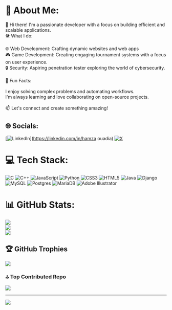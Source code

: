 # 💫 About Me:
👋 Hi there! I'm a passionate developer with a focus on building efficient and scalable applications.<br>🛠️ What I do:<br><br>    🌐 Web Development: Crafting dynamic websites and web apps<br>    🎮 Game Development: Creating engaging tournament systems with a focus on user experience.<br>    🔒 Security: Aspiring penetration tester exploring the world of cybersecurity.<br><br>🌟 Fun Facts:<br><br>    I enjoy solving complex problems and automating workflows.<br>    I'm always learning and love collaborating on open-source projects.<br><br>📫 Let's connect and create something amazing!


## 🌐 Socials:
[![LinkedIn](https://img.shields.io/badge/LinkedIn-%230077B5.svg?logo=linkedin&logoColor=white)](https://linkedin.com/in/hamza ouadia) [![X](https://img.shields.io/badge/X-black.svg?logo=X&logoColor=white)](https://x.com/hamzaouadi3) 

# 💻 Tech Stack:
![C](https://img.shields.io/badge/c-%2300599C.svg?style=for-the-badge&logo=c&logoColor=white) ![C++](https://img.shields.io/badge/c++-%2300599C.svg?style=for-the-badge&logo=c%2B%2B&logoColor=white) ![JavaScript](https://img.shields.io/badge/javascript-%23323330.svg?style=for-the-badge&logo=javascript&logoColor=%23F7DF1E) ![Python](https://img.shields.io/badge/python-3670A0?style=for-the-badge&logo=python&logoColor=ffdd54) ![CSS3](https://img.shields.io/badge/css3-%231572B6.svg?style=for-the-badge&logo=css3&logoColor=white) ![HTML5](https://img.shields.io/badge/html5-%23E34F26.svg?style=for-the-badge&logo=html5&logoColor=white) ![Java](https://img.shields.io/badge/java-%23ED8B00.svg?style=for-the-badge&logo=openjdk&logoColor=white) ![Django](https://img.shields.io/badge/django-%23092E20.svg?style=for-the-badge&logo=django&logoColor=white) ![MySQL](https://img.shields.io/badge/mysql-4479A1.svg?style=for-the-badge&logo=mysql&logoColor=white) ![Postgres](https://img.shields.io/badge/postgres-%23316192.svg?style=for-the-badge&logo=postgresql&logoColor=white) ![MariaDB](https://img.shields.io/badge/MariaDB-003545?style=for-the-badge&logo=mariadb&logoColor=white) ![Adobe Illustrator](https://img.shields.io/badge/adobe%20illustrator-%23FF9A00.svg?style=for-the-badge&logo=adobe%20illustrator&logoColor=white) 
# 📊 GitHub Stats:
![](https://github-readme-stats.vercel.app/api?username=hamzaouadia&theme=tokyonight&hide_border=false&include_all_commits=true&count_private=true)<br/>
![](https://github-readme-streak-stats.herokuapp.com/?user=hamzaouadia&theme=tokyonight&hide_border=false)<br/>
![](https://github-readme-stats.vercel.app/api/top-langs/?username=hamzaouadia&theme=tokyonight&hide_border=false&include_all_commits=true&count_private=true&layout=compact)

## 🏆 GitHub Trophies
![](https://github-profile-trophy.vercel.app/?username=hamzaouadia&theme=radical&no-frame=false&no-bg=true&margin-w=4)

### 🔝 Top Contributed Repo
![](https://github-contributor-stats.vercel.app/api?username=hamzaouadia&limit=5&theme=dark&combine_all_yearly_contributions=true)

---
[![](https://visitcount.itsvg.in/api?id=hamzaouadia&icon=0&color=0)](https://visitcount.itsvg.in)

<!-- Proudly created with GPRM ( https://gprm.itsvg.in ) -->
